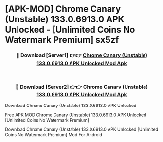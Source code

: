 # [APK-MOD] Chrome Canary (Unstable) 133.0.6913.0 APK Unlocked - [Unlimited Coins No Watermark Premium] sx5zf



<div align="center">
<h3>🔴 Download [Server1] 👉👉 <a href="https://momento.my/?title=Chrome_Canary_(Unstable)_133.0.6913.0_APK_Unlocked">Chrome Canary (Unstable) 133.0.6913.0 APK Unlocked Mod Apk</a></h3><br>

<h3>🔴 Download [Server2] 👉👉 <a href="https://momento.my/?title=Chrome_Canary_(Unstable)_133.0.6913.0_APK_Unlocked">Chrome Canary (Unstable) 133.0.6913.0 APK Unlocked Mod Apk</a></h3>
</div>



Download Chrome Canary (Unstable) 133.0.6913.0 APK Unlocked 

Free APK MOD Chrome Canary (Unstable) 133.0.6913.0 APK Unlocked [Unlimited Coins No Watermark Premium]

Download Chrome Canary (Unstable) 133.0.6913.0 APK Unlocked [Unlimited Coins No Watermark Premium] Mod For Android
